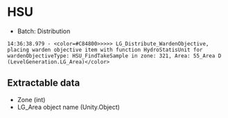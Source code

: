 # HSU
* Batch: Distribution
```
14:36:38.979 - <color=#C84800>>>>> LG_Distribute_WardenObjective, placing warden objective item with function HydroStatisUnit for wardenObjectiveType: HSU_FindTakeSample in zone: 321, Area: 55_Area D (LevelGeneration.LG_Area)</color>
```

## Extractable data
* Zone (int)
* LG_Area object name (Unity.Object)